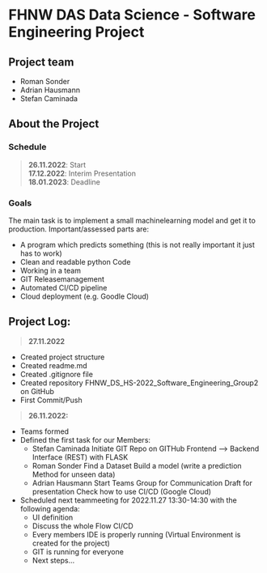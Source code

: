 # FHNW DAS Data Science - Software Engineering Project

## Project team
- Roman Sonder
- Adrian Hausmann
- Stefan Caminada

## About the Project
### Schedule
> **26.11.2022**: Start<br>
> **17.12.2022**: Interim Presentation<br>
> **18.01.2023**: Deadline<br>

### Goals
The main task is to implement a small machinelearning model and get it to production. Important/assessed parts are: 
- A program which predicts something (this is not really important it just has to work)
- Clean and readable python Code
- Working in a team
- GIT Releasemanagement
- Automated CI/CD pipeline
- Cloud deployment (e.g. Goodle Cloud)

## Project Log:

> **27.11.2022**
- Created project structure
- Created readme.md
- Created .gitignore file
- Created repository FHNW_DS_HS-2022_Software_Engineering_Group2 on GitHub
- First Commit/Push

> **26.11.2022:** 
- Teams formed
- Defined the first task for our Members:
    - Stefan Caminada
        Initiate GIT Repo on GITHub
        Frontend --> Backend Interface (REST) with FLASK
    - Roman Sonder
        Find a Dataset 
        Build a model (write a prediction Method for unseen data)
    - Adrian Hausmann
        Start Teams Group for Communication
        Draft for presentation
        Check how to use CI/CD (Google Cloud)
- Scheduled next teammeeting for 2022.11.27 13:30-14:30 with the following agenda:
    - UI definition
    - Discuss the whole Flow CI/CD
    - Every members IDE is properly running (Virtual Environment is created for the project)
    - GIT is running for everyone
    - Next steps...
